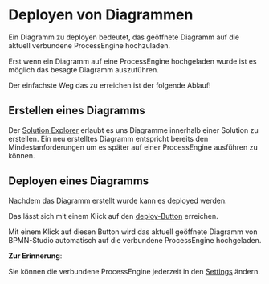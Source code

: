 # Deployen von Diagrammen

Ein Diagramm zu deployen bedeutet, das geöffnete Diagramm auf die aktuell
verbundene ProcessEngine hochzuladen.

Erst wenn ein Diagramm auf eine ProcessEngine hochgeladen wurde ist es
möglich das besagte Diagramm auszuführen.

Der einfachste Weg das zu erreichen ist der folgende Ablauf!

## Erstellen eines Diagramms

Der
[Solution Explorer](../../components/solution-explorer/solution-explorer.md)
erlaubt es uns Diagramme innerhalb einer Solution zu erstellen. Ein neu
erstelltes Diagramm entspricht bereits den Mindestanforderungen um es später auf
einer ProcessEngine ausführen zu können.

## Deployen eines Diagramms

Nachdem das Diagramm erstellt wurde kann es deployed werden.

Das lässt sich mit einem Klick auf den
[deploy-Button](../../components/design-view/design-view.md)
erreichen.

Mit einem Klick auf diesen Button wird das aktuell geöffnete Diagramm von
BPMN-Studio automatisch auf die verbundene ProcessEngine hochgeladen.

**Zur Erinnerung**:

Sie können die verbundene ProcessEngine jederzeit in den
[Settings](../../components/settings/settings.md)
ändern.
